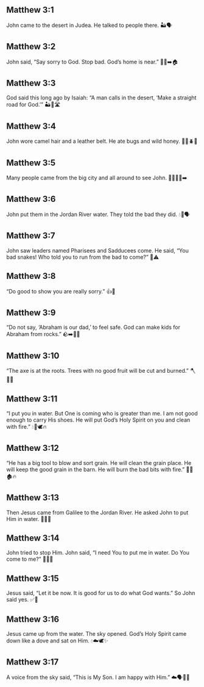 ## Matthew 3:1
John came to the desert in Judea. He talked to people there. 🏜️🗣️
## Matthew 3:2
John said, “Say sorry to God. Stop bad. God’s home is near.” 🙏❌➡️🏠
## Matthew 3:3
God said this long ago by Isaiah: “A man calls in the desert, ‘Make a straight road for God.’” 🏜️📣🛣️
## Matthew 3:4
John wore camel hair and a leather belt. He ate bugs and wild honey. 🧥🐫🪲🍯
## Matthew 3:5
Many people came from the big city and all around to see John. 🚶‍♀️🚶‍♂️➡️
## Matthew 3:6
John put them in the Jordan River water. They told the bad they did. 💧🌊🗣️
## Matthew 3:7
John saw leaders named Pharisees and Sadducees come. He said, “You bad snakes! Who told you to run from the bad to come?” 🐍⚠️
## Matthew 3:8
“Do good to show you are really sorry.” 👍🍎
## Matthew 3:9
“Do not say, ‘Abraham is our dad,’ to feel safe. God can make kids for Abraham from rocks.” 🪨➡️👦👧
## Matthew 3:10
“The axe is at the roots. Trees with no good fruit will be cut and burned.” 🪓🌳🔥
## Matthew 3:11
“I put you in water. But One is coming who is greater than me. I am not good enough to carry His shoes. He will put God’s Holy Spirit on you and clean with fire.” 💧👟🕊️🔥
## Matthew 3:12
“He has a big tool to blow and sort grain. He will clean the grain place. He will keep the good grain in the barn. He will burn the bad bits with fire.” 🌾🧹🏚️🔥
## Matthew 3:13
Then Jesus came from Galilee to the Jordan River. He asked John to put Him in water. 🚶‍♂️🌊
## Matthew 3:14
John tried to stop Him. John said, “I need You to put me in water. Do You come to me?” 🙅‍♂️💬
## Matthew 3:15
Jesus said, <jesus>“Let it be now. It is good for us to do what God wants.”</jesus> So John said yes. ✅🙏
## Matthew 3:16
Jesus came up from the water. The sky opened. God’s Holy Spirit came down like a dove and sat on Him. 💧☁️🕊️✨
## Matthew 3:17
A voice from the sky said, “This is My Son. I am happy with Him.” ☁️🗣️💖😊
